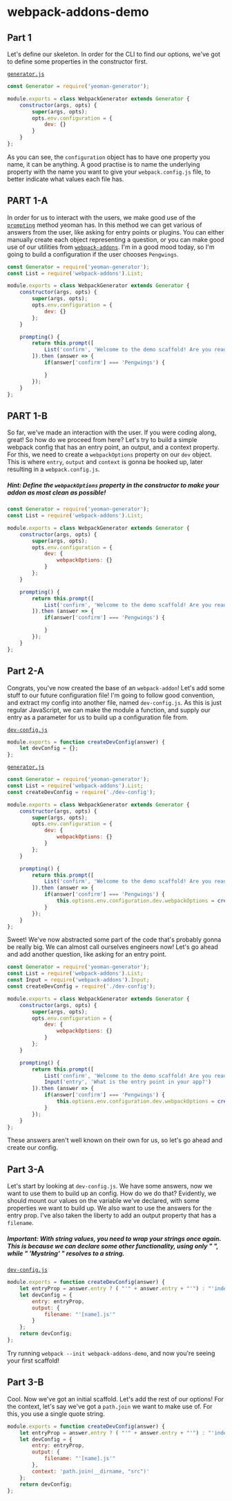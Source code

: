# webpack-addons-demo


## Part 1 

Let's define our skeleton. In order for the CLI to find our options, we've got to define some properties in the constructor first.

[`generator.js`](https://github.com/ev1stensberg/webpack-addons-demo/blob/Part-1/generator.js)

```js
const Generator = require('yeoman-generator');

module.exports = class WebpackGenerator extends Generator {
	constructor(args, opts) {
		super(args, opts);
		opts.env.configuration = {
			dev: {}
		}
	}
};
```

As you can see, the `configuration` object has to have one property you name, it can be anything. A good practise is to name the underlying property with the name you want to give your `webpack.config.js` file, to better indicate what values each file has.

## PART 1-A

In order for us to interact with the users, we make good use of the [`prompting`]() method yeoman has. In this method we can get various of answers from the user, like asking for entry points or plugins. You can either manually create each object representing a question, or you can make good use of our utilities from [`webpack-addons`](). I'm in a good mood today, so I'm going to build a configuration if the user chooses `Pengwings`.


```js
const Generator = require('yeoman-generator');
const List = require('webpack-addons').List;

module.exports = class WebpackGenerator extends Generator {
	constructor(args, opts) {
		super(args, opts);
		opts.env.configuration = {
			dev: {}
		};
	}

	prompting() {
		return this.prompt([
			List('confirm', 'Welcome to the demo scaffold! Are you ready?', ['Yes', 'No', 'Pengwings'])
		]).then (answer => {
			if(answer['confirm'] === 'Pengwings') {

			}
		});
	}
};
```

## PART 1-B

So far, we've made an interaction with the user. If you were coding along, great! So how do we proceed from here? Let's try to build a simple webpack config that has an entry point, an output, and a context property. For this, we need to create a `webpackOptions` property on our `dev` object. This is where `entry`, `output` and `context` is gonna be hooked up, later resulting in a `webpack.config.js`.

##### Hint: Define the `webpackOptions` property in the constructor to make your addon as most clean as possible!

```js
const Generator = require('yeoman-generator');
const List = require('webpack-addons').List;

module.exports = class WebpackGenerator extends Generator {
	constructor(args, opts) {
		super(args, opts);
		opts.env.configuration = {
			dev: {
				webpackOptions: {}
			}
		};
	}

	prompting() {
		return this.prompt([
			List('confirm', 'Welcome to the demo scaffold! Are you ready?', ['Yes', 'No', 'Pengwings'])
		]).then (answer => {
			if(answer['confirm'] === 'Pengwings') {

			}
		});
	}
};
```

## Part 2-A

Congrats, you've now created the base of an `webpack-addon`! Let's add some stuff to our future configuration file!
I'm going to follow good convention, and extract my config into another file, named `dev-config.js`. As this is just regular JavaScript, we can make the module a function, and supply our entry as a parameter for us to build up a configuration file from.

[`dev-config.js`]()

```js
module.exports = function createDevConfig(answer) {
	let devConfig = {};
};
```

[`generator.js`]()

```js
const Generator = require('yeoman-generator');
const List = require('webpack-addons').List;
const createDevConfig = require('./dev-config');

module.exports = class WebpackGenerator extends Generator {
	constructor(args, opts) {
		super(args, opts);
		opts.env.configuration = {
			dev: {
				webpackOptions: {}
			}
		};
	}

	prompting() {
		return this.prompt([
			List('confirm', 'Welcome to the demo scaffold! Are you ready?', ['Yes', 'No', 'Pengwings'])
		]).then (answer => {
			if(answer['confirm'] === 'Pengwings') {
				this.options.env.configuration.dev.webpackOptions = createDevConfig(answer);
			}
		});
	}
};
```

Sweet! We've now abstracted some part of the code that's probably gonna be really big. We can almost call ourselves engineers now! Let's go ahead and add another question, like asking for an entry point.

```js
const Generator = require('yeoman-generator');
const List = require('webpack-addons').List;
const Input = require('webpack-addons').Input;
const createDevConfig = require('./dev-config');

module.exports = class WebpackGenerator extends Generator {
	constructor(args, opts) {
		super(args, opts);
		opts.env.configuration = {
			dev: {
				webpackOptions: {}
			}
		};
	}

	prompting() {
		return this.prompt([
			List('confirm', 'Welcome to the demo scaffold! Are you ready?', ['Yes', 'No', 'Pengwings']),
			Input('entry', 'What is the entry point in your app?')
		]).then (answer => {
			if(answer['confirm'] === 'Pengwings') {
				this.options.env.configuration.dev.webpackOptions = createDevConfig(answer);
			}
		});
	}
};
```

These answers aren't well known on their own for us, so let's go ahead and create our config.

## Part 3-A

Let's start by looking at `dev-config.js`. We have some answers, now we want to use them to build up an config. How do we do that? Evidently, we should mount our values on the variable we've declared, with some properties we want to build up. We also want to use the answers for the entry prop. I've also taken the liberty to add an output property that has a `filename`.

##### Important: With string values, you need to wrap your strings once again. This is because we can declare some other functionality, using only " ", while " 'Mystring' " resolves to a string.

[`dev-config.js`]()

```js
module.exports = function createDevConfig(answer) {
	let entryProp = answer.entry ? ( "'" + answer.entry + "'") : "'index.js'";
	let devConfig = {
		entry: entryProp,
		output: {
			filename: "'[name].js'"
		}
	};
	return devConfig;
};

```

Try running `webpack --init webpack-addons-demo`, and now you're seeing your first scaffold!

## Part 3-B

Cool. Now we've got an initial scaffold. Let's add the rest of our options! For the context, let's say we've got a `path.join` we want to make use of. For this, you use a single quote string.

```js
module.exports = function createDevConfig(answer) {
	let entryProp = answer.entry ? ( "'" + answer.entry + "'") : "'index.js'";
	let devConfig = {
		entry: entryProp,
		output: {
			filename: "'[name].js'"
		},
		context: 'path.join(__dirname, "src")'
	};
	return devConfig;
};
```

